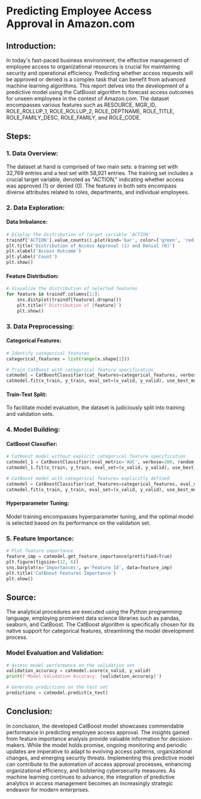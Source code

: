 
#  Predicting Employee Access Approval in Amazon.com

## Introduction:
In today's fast-paced business environment, the effective management of employee access to organizational resources is crucial for maintaining security and operational efficiency. Predicting whether access requests will be approved or denied is a complex task that can benefit from advanced machine learning algorithms. This report delves into the development of a predictive model using the CatBoost algorithm to forecast access outcomes for unseen employees in the context of Amazon.com. The dataset encompasses various features such as RESOURCE, MGR_ID, ROLE_ROLLUP_1, ROLE_ROLLUP_2, ROLE_DEPTNAME, ROLE_TITLE, ROLE_FAMILY_DESC, ROLE_FAMILY, and ROLE_CODE.

## Steps:

### 1. Data Overview:
The dataset at hand is comprised of two main sets: a training set with 32,769 entries and a test set with 58,921 entries. The training set includes a crucial target variable, denoted as "ACTION," indicating whether access was approved (1) or denied (0). The features in both sets encompass diverse attributes related to roles, departments, and individual employees.

### 2. Data Exploration:
#### Data Imbalance:
```python
# Display the distribution of target variable 'ACTION'
traindf['ACTION'].value_counts().plot(kind='bar', color=['green', 'red'])
plt.title('Distribution of Access Approval (1) and Denial (0)')
plt.xlabel('Access Outcome')
plt.ylabel('Count')
plt.show()
```

#### Feature Distribution:
```python
# Visualize the distribution of selected features
for feature in traindf.columns[1:]:
    sns.distplot(traindf[feature].dropna())
    plt.title(f'Distribution of {feature}')
    plt.show()
```

### 3. Data Preprocessing:
#### Categorical Features:
```python
# Identify categorical features
categorical_features = list(range(x.shape[1]))

# Train CatBoost with categorical feature specification
catmodel = CatBoostClassifier(cat_features=categorical_features, verbose=200, random_seed=1)
catmodel.fit(x_train, y_train, eval_set=(x_valid, y_valid), use_best_model=True)
```

#### Train-Test Split:
To facilitate model evaluation, the dataset is judiciously split into training and validation sets.

### 4. Model Building:
#### CatBoost Classifier:
```python
# CatBoost model without explicit categorical feature specification
catmodel_1 = CatBoostClassifier(eval_metric='AUC', verbose=200, random_seed=1)
catmodel_1.fit(x_train, y_train, eval_set=(x_valid, y_valid), use_best_model=True)

# CatBoost model with categorical features explicitly defined
catmodel = CatBoostClassifier(cat_features=categorical_features, eval_metric='AUC', verbose=200, random_seed=1)
catmodel.fit(x_train, y_train, eval_set=(x_valid, y_valid), use_best_model=True)
```

#### Hyperparameter Tuning:
Model training encompasses hyperparameter tuning, and the optimal model is selected based on its performance on the validation set.

### 5. Feature Importance:
```python
# Plot feature importance
feature_imp = catmodel.get_feature_importance(prettified=True)
plt.figure(figsize=(12, 6))
sns.barplot(x='Importances', y='Feature Id', data=feature_imp)
plt.title('CatBoost Features Importance')
plt.show()
```

## Source:
The analytical procedures are executed using the Python programming language, employing prominent data science libraries such as pandas, seaborn, and CatBoost. The CatBoost algorithm is specifically chosen for its native support for categorical features, streamlining the model development process.


### Model Evaluation and Validation:
```python
# Assess model performance on the validation set
validation_accuracy = catmodel.score(x_valid, y_valid)
print(f'Model Validation Accuracy: {validation_accuracy}')

# Generate predictions on the test set
predictions = catmodel.predict(x_test)
```

## Conclusion:
In conclusion, the developed CatBoost model showcases commendable performance in predicting employee access approval. The insights gained from feature importance analysis provide valuable information for decision-makers. While the model holds promise, ongoing monitoring and periodic updates are imperative to adapt to evolving access patterns, organizational changes, and emerging security threats. Implementing this predictive model can contribute to the automation of access approval processes, enhancing organizational efficiency, and bolstering cybersecurity measures. As machine learning continues to advance, the integration of predictive analytics in access management becomes an increasingly strategic endeavor for modern enterprises.
